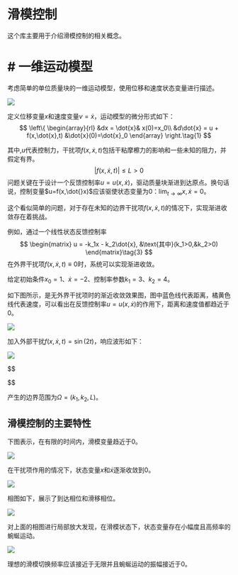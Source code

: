 # 滑模控制
这个库主要用于介绍滑模控制的相关概念。

# # 一维运动模型

考虑简单的单位质量块的一维运动模型，使用位移和速度状态变量进行描述。

![](https://raw.githubusercontent.com/zgh551/FigureBed/master/img/20191220200846.png)

定义位移变量$x$和速度变量$v = \dot{x}$，运动模型的微分形式如下：
$$
\left\{
\begin{array}{rl}
&dx = \dot{x}& x(0)=x_0\\
&d\dot{x} = u + f(x,\dot{x},t) &\dot{x}(0)=\dot{x}_0
\end{array} \right.\tag{1}
$$



其中,$u$代表控制力，干扰项$f(x,\dot{x},t)$包括干粘摩檫力的影响和一些未知的阻力，并假定有界。
$$
\rvert f(x,\dot{x},t)\rvert \leqslant L \gt 0 \tag{2}
$$
问题关键在于设计一个反馈控制率$u = u(x,\dot{x})$，驱动质量块渐进到达原点。换句话说，控制变量$u=f(x,\dot{}x)$应该驱使状态变量为0：$\lim_{t \rightarrow \infty}{x,\dot{x}} = 0$。

这个看似简单的问题，对于存在未知的边界干扰项$f(x,\dot{x},t)$的情况下，实现渐进收敛存在着挑战。



例如，通过一个线性状态反馈控制率
$$
\begin{matrix}
u = -k_1x - k_2\dot{x}, &\text{其中}(k_1>0,&k_2>0)
\end{matrix}\tag{3}
$$
在外界干扰项$f(x,\dot{x},t)\equiv0$时，系统可以实现渐进收敛。

给定初始条件$x_0=1$、$\dot{x} = -2$、控制率参数$k_1=3$、$k_2=4$。

如下图所示，是无外界干扰项时的渐近收敛效果图，图中蓝色线代表距离，橘黄色线代表速度，可以看出在反馈控制率$u = u(x,\dot{x})$的作用下，距离和速度值都趋近于0。

![](https://raw.githubusercontent.com/zgh551/FigureBed/master/img/20191220194837.png#pic_center)

加入外部干扰$f(x,\dot{x},t) = \sin(2t)$，响应波形如下：

![](https://raw.githubusercontent.com/zgh551/FigureBed/master/img/20191220194841.png#pic_center)


$$

$$

产生的边界范围为$\Omega=(k_1,k_2,L)$。

## 滑模控制的主要特性

下图表示，在有限的时间内，滑模变量趋近于0。

![](https://raw.githubusercontent.com/zgh551/FigureBed/master/img/20191221143643.png)

在干扰项作用的情况下，状态变量$x$和$\dot{x}$逐渐收敛到0。

![](https://raw.githubusercontent.com/zgh551/FigureBed/master/img/20191221143647.png)

相图如下，展示了到达相位和滑移相位。

![](https://raw.githubusercontent.com/zgh551/FigureBed/master/img/20191221143650.png)

对上面的相图进行局部放大发现，在滑模状态下，状态变量存在小幅度且高频率的蜿蜒运动。

![](https://raw.githubusercontent.com/zgh551/FigureBed/master/img/20191221144252.png)

理想的滑模切换频率应该接近于无限并且蜿蜒运动的振幅接近于0。

